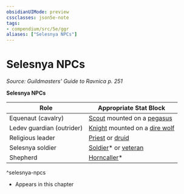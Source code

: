 ```yaml
---
obsidianUIMode: preview
cssclasses: json5e-note
tags:
- compendium/src/5e/ggr
aliases: ["Selesnya NPCs"]
---
```

# Selesnya NPCs
*Source: Guildmasters' Guide to Ravnica p. 251* 

**Selesnya NPCs**

| Role | Appropriate Stat Block |
|------|------------------------|
| Equenaut (cavalry) | [Scout](/3-Mechanics/CLI/bestiary/humanoid/scout.md) mounted on a [pegasus](/3-Mechanics/CLI/bestiary/celestial/pegasus.md) |
| Ledev guardian (outrider) | [Knight](/3-Mechanics/CLI/bestiary/humanoid/knight.md) mounted on a [dire wolf](/3-Mechanics/CLI/bestiary/beast/dire-wolf.md) |
| Religious leader | [Priest](/3-Mechanics/CLI/bestiary/humanoid/priest.md) or [druid](/3-Mechanics/CLI/bestiary/humanoid/druid.md) |
| Selesnya soldier | [Soldier](/3-Mechanics/CLI/bestiary/humanoid/soldier-ggr.md)* or [veteran](/3-Mechanics/CLI/bestiary/humanoid/veteran.md) |
| Shepherd | [Horncaller](/3-Mechanics/CLI/bestiary/humanoid/horncaller-ggr.md)* |
^selesnya-npcs

* Appears in this chapter